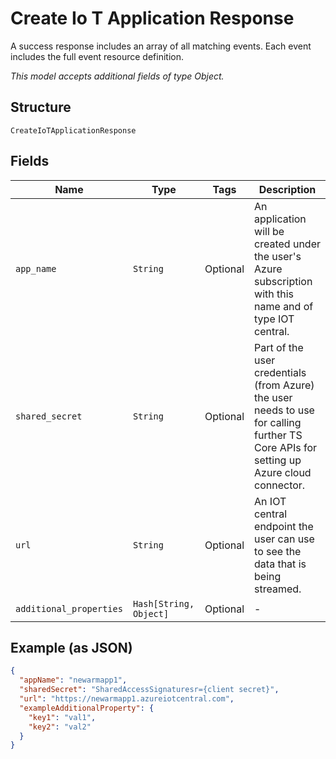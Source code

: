 
# Create Io T Application Response

A success response includes an array of all matching events. Each event includes the full event resource definition.

*This model accepts additional fields of type Object.*

## Structure

`CreateIoTApplicationResponse`

## Fields

| Name | Type | Tags | Description |
|  --- | --- | --- | --- |
| `app_name` | `String` | Optional | An application will be created under the user's Azure subscription with this name and of type IOT central. |
| `shared_secret` | `String` | Optional | Part of the user credentials (from Azure) the user needs to use for calling further TS Core APIs for setting up Azure cloud connector. |
| `url` | `String` | Optional | An IOT central endpoint the user can use to see the data that is being streamed. |
| `additional_properties` | `Hash[String, Object]` | Optional | - |

## Example (as JSON)

```json
{
  "appName": "newarmapp1",
  "sharedSecret": "SharedAccessSignaturesr={client secret}",
  "url": "https://newarmapp1.azureiotcentral.com",
  "exampleAdditionalProperty": {
    "key1": "val1",
    "key2": "val2"
  }
}
```


